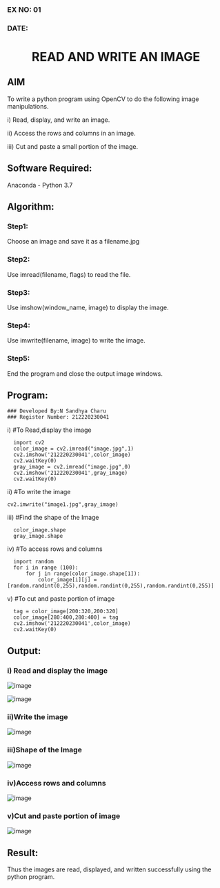 ### EX NO: 01
### DATE:
# <p align="center">READ AND WRITE AN IMAGE</p>
## AIM
To write a python program using OpenCV to do the following image manipulations.

i) Read, display, and write an image.

ii) Access the rows and columns in an image.

iii) Cut and paste a small portion of the image.

## Software Required:
Anaconda - Python 3.7
## Algorithm:
### Step1:
Choose an image and save it as a filename.jpg
### Step2:
Use imread(filename, flags) to read the file.
### Step3:
Use imshow(window_name, image) to display the image.
### Step4:
Use imwrite(filename, image) to write the image.
### Step5:
End the program and close the output image windows.
## Program:
```
### Developed By:N Sandhya Charu
### Register Number: 212220230041
```
i) #To Read,display the image
```python3
  import cv2
  color_image = cv2.imread("image.jpg",1)
  cv2.imshow('212220230041',color_image)
  cv2.waitKey(0)
  gray_image = cv2.imread("image.jpg",0)
  cv2.imshow('212220230041',gray_image)
  cv2.waitKey(0)
```
ii) #To write the image
```python3
cv2.imwrite("image1.jpg",gray_image)

```
iii) #Find the shape of the Image
```python3
  color_image.shape
  gray_image.shape
```
iv) #To access rows and columns
```python3
  import random
  for i in range (100):
      for j in range(color_image.shape[1]):
          color_image[i][j] = [random.randint(0,255),random.randint(0,255),random.randint(0,255)]

```
v) #To cut and paste portion of image
```python3
  tag = color_image[200:320,200:320]
  color_image[280:400,280:400] = tag
  cv2.imshow('212220230041',color_image)
  cv2.waitKey(0)

```

## Output:

### i) Read and display the image

![image](https://user-images.githubusercontent.com/75235167/161373171-20a693d9-84af-43c6-ac2d-65f28106f051.png)

![image](https://user-images.githubusercontent.com/75235167/161373280-83324666-c349-41e0-b5a8-205dfbf615e9.png)

### ii)Write the image

![image](https://user-images.githubusercontent.com/75235167/161373272-6c270be7-83a7-4d38-aa38-803cc5838155.png)

### iii)Shape of the Image

![image](https://user-images.githubusercontent.com/75235167/161373294-a61dbcfa-e220-446f-b03c-9af4a59aeb25.png)

### iv)Access rows and columns

![image](https://user-images.githubusercontent.com/75235167/161373404-b65f8e1b-e863-40bc-a676-5194cd9788aa.png)

### v)Cut and paste portion of image

![image](https://user-images.githubusercontent.com/75235167/161373540-f2a22c99-216f-463b-a703-10584d245286.png)

## Result:
Thus the images are read, displayed, and written successfully using the python program.

